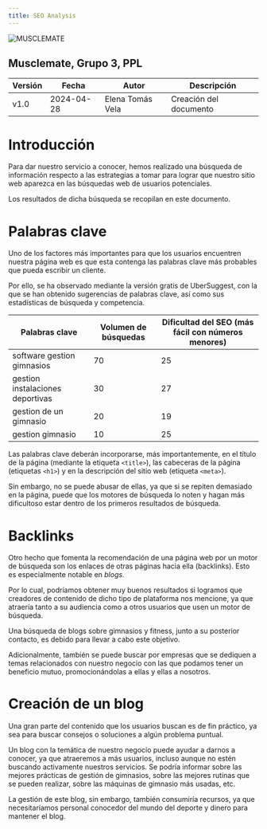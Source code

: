 ```yaml
---
title: SEO Analysis
---
```


![MUSCLEMATE](logo.png)

## Musclemate, Grupo 3, PPL

| Versión | Fecha      | Autor            | Descripción            |
| ------- | ---------- | ---------------- | ---------------------- |
| v1.0    | 2024-04-28 | Elena Tomás Vela | Creación del documento |

# Introducción

Para dar nuestro servicio a conocer, hemos realizado una búsqueda de información respecto a las estrategias a tomar para
lograr que nuestro sitio web aparezca en las búsquedas web de usuarios potenciales.

Los resultados de dicha búsqueda se recopilan en este documento.

# Palabras clave

Uno de los factores más importantes para que los usuarios encuentren nuestra página web es que esta contenga las palabras clave
más probables que pueda escribir un cliente.

Por ello, se ha observado mediante la versión gratis de UberSuggest, con la que se han obtenido sugerencias de palabras clave, así
como sus estadísticas de búsqueda y competencia.

| Palabras clave                   | Volumen de búsquedas | Dificultad del SEO (más fácil con números menores) |
| -------------------------------- | -------------------- | -------------------------------------------------- |
| software gestion gimnasios       | 70                   | 25                                                 |
| gestion instalaciones deportivas | 30                   | 27                                                 |
| gestion de un gimnasio           | 20                   | 19                                                 |
| gestion gimnasio                 | 10                   | 25                                                 |

Las palabras clave deberán incorporarse, más importantemente, en el título de la página (mediante la etiqueta `<title>`), las cabeceras de la página
(etiquetas `<h1>`) y en la descripción del sitio web (etiqueta `<meta>`).

Sin embargo, no se puede abusar de ellas, ya que si se repiten demasiado en la página, puede que los motores de búsqueda lo noten
y hagan más dificultoso estar dentro de los primeros resultados de búsqueda.

# Backlinks

Otro hecho que fomenta la recomendación de una página web por un motor de búsqueda son los enlaces de otras páginas hacia ella (backlinks).
Esto es especialmente notable en _blogs_.

Por lo cual, podríamos obtener muy buenos resultados si logramos que creadores de contenido de dicho tipo de plataforma nos mencione,
ya que atraería tanto a su audiencia como a otros usuarios que usen un motor de búsqueda.

Una búsqueda de blogs sobre gimnasios y fitness, junto a su posterior contacto, es debido para llevar a cabo este objetivo.

Adicionalmente, también se puede buscar por empresas que se dediquen a temas relacionados con nuestro negocio
con las que podamos tener un beneficio mutuo, promocionándolas a ellas y ellas a nosotros.

# Creación de un blog

Una gran parte del contenido que los usuarios buscan es de fin práctico, ya sea para buscar consejos o soluciones a algún problema puntual.

Un blog con la temática de nuestro negocio puede ayudar a darnos a conocer, ya que atraeremos a más usuarios, incluso aunque no estén buscando
activamente nuestros servicios. Se podría informar sobre las mejores prácticas de gestión de gimnasios, sobre las mejores rutinas que se pueden realizar,
sobre las máquinas de gimnasio más usadas, etc.

La gestión de este blog, sin embargo, también consumiría recursos, ya que necesitaríamos personal conocedor del mundo del deporte y dinero
para mantener el blog.
